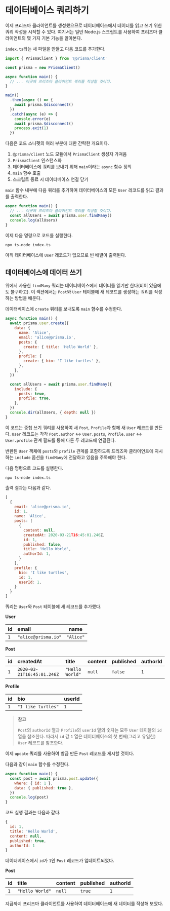 # 데이터베이스 쿼리하기

이제 프리즈마 클라이언트를 생성했으므로 데이터베이스에서 데이터를 읽고 쓰기 위한 쿼리 작성을 시작할 수 있다. 여기서는 일반 Node.js 스크립트를 사용하여 프리즈마 클라이언트의 몇 가지 기본 기능을 알아본다.

`index.ts`라는 새 파일을 만들고 다음 코드를 추가한다.

```js
import { PrismaClient } from '@prisma/client'

const prisma = new PrismaClient()

async function main() {
  // ... 이곳에 프리즈마 클라이언트 쿼리를 작성할 것이다.
}

main()
  .then(async () => {
    await prisma.$disconnect()
  })
  .catch(async (e) => {
    console.error(e)
    await prisma.$disconnect()
    process.exit(1)
  })
```

다음은 코드 스니펫의 여러 부분에 대한 간략한 개요이다.

1. `@prisma/client` 노드 모듈에서 `PrismaClient` 생성자 가져옴
2. `PrismaClient` 인스턴스화
3. 데이터베이스에 쿼리를 보내기 위해 `main`이라는 `async` 함수 정의
4. `main` 함수 호출
5. 스크립트 종료 시 데이터베이스 연결 닫기

`main` 함수 내부에 다음 쿼리를 추가하여 데이터베이스의 모든 `User` 레코드를 읽고 결과를 출력한다.

```js
async function main() {
  // ... 이곳에 프리즈마 클라이언트 쿼리를 작성할 것이다.
  const allUsers = await prisma.user.findMany()
  console.log(allUsers)
}
```

이제 다음 명령으로 코드를 실행한다.

```shell
npx ts-node index.ts
```

아직 데이터베이스에 `User` 레코드가 없으므로 빈 배열이 출력된다.

## 데이터베이스에 데이터 쓰기

위에서 사용한 `findMany` 쿼리는 데이터베이스에서 데이터를 읽기만 한다(비어 있음에도 불구하고). 이 섹션에서는 `Post`와 `User` 테이블에 새 레코드를 생성하는 쿼리를 작성하는 방법을 배운다.

데이터베이스에 `create` 쿼리를 보내도록 `main` 함수를 수정한다.

```js
async function main() {
  await prisma.user.create({
    data: {
      name: 'Alice',
      email: 'alice@prisma.io',
      posts: {
        create: { title: 'Hello World' },
      },
      profile: {
        create: { bio: 'I like turtles' },
      },
    },
  })

  const allUsers = await prisma.user.findMany({
    include: {
      posts: true,
      profile: true,
    },
  })
  console.dir(allUsers, { depth: null })
}
```

이 코드는 중첩 쓰기 쿼리를 사용하여 새 `Post`, `Profile`과 함께 새 `User` 레코드를 만든다. `User` 레코드는 각각 `Post.author` ↔ `User.posts`, `Profile.user` ↔ `User.profile` 관계 필드를 통해 다른 두 레코드에 연결된다.

반환된 `User` 객체에 `posts`와 `profile` 관계를 포함하도록 프리즈마 클라이언트에 지시하는 `include` 옵션을 `findMany`에 전달하고 있음을 주목해야 한다.

다음 명령으로 코드를 실행한다.

```shell
npx ts-node index.ts
```

출력 결과는 다음과 같다.

```js
[
  {
    email: 'alice@prisma.io',
    id: 1,
    name: 'Alice',
    posts: [
      {
        content: null,
        createdAt: 2020-03-21T16:45:01.246Z,
        id: 1,
        published: false,
        title: 'Hello World',
        authorId: 1,
      }
    ],
    profile: {
      bio: 'I like turtles',
      id: 1,
      userId: 1,
    }
  }
]
```

쿼리는 `User`와 `Post` 테이블에 새 레코드를 추가했다.

**User**

| id   | email               | name      |
| :--- | :------------------ | --------- |
| `1`  | `"alice@prisma.io"` | `"Alice"` |

**Post**

| id   | createdAt                  | title           | content | published | authorId |
| :--- | :------------------------- | :-------------- | :------ | :-------- | :------- |
| `1`  | `2020-03-21T16:45:01.246Z` | `"Hello World"` | `null`  | `false`   | `1`      |

**Profile**

| id   | bio                | userId |
| :--- | :----------------- | :----- |
| `1`  | `"I like turtles"` | `1`    |

> **참고**
>
> `Post`의 `authorId` 열과 `Profile`의 `userId` 열의 숫자는 모두 `User` 테이블의 `id` 열을 참조한다. 따라서 `id` 값 `1` 열은 데이터베이스의 첫 번째(그리고 유일한) `User` 레코드를 참조한다.

이제 `update` 쿼리를 사용하여 방금 만든 `Post` 레코드를 게시할 것이다.

다음과 같이 `main` 함수를 수정한다.

```js
async function main() {
  const post = await prisma.post.update({
    where: { id: 1 },
    data: { published: true },
  })
  console.log(post)
}
```

코드 실행 결과는 다음과 같다.

```js
{
  id: 1,
  title: 'Hello World',
  content: null,
  published: true,
  authorId: 1
}
```

데이터베이스에서 `id`가 `1`인 `Post` 레코드가 업데이트되었다.

**Post**

| **id** | **title**       | **content** | **published** | **authorId** |
| :----- | :-------------- | :---------- | :------------ | :----------- |
| `1`    | `"Hello World"` | `null`      | `true`        | `1`          |

지금까지 프리즈마 클라이언트를 사용하여 데이터베이스에 새 데이터를 작성해 보았다.

